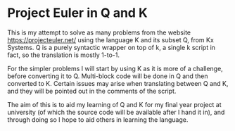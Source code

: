 Project Euler in Q and K
================

This is my attempt to solve as many problems from the website 
https://projecteuler.net/ using the language K and its subset Q,
from Kx Systems. Q is a purely syntactic wrapper on top of k,
a single k script in fact, so the translation is mostly 1-to-1.

For the simpler problems I will start by using K as it is more of a
challenge, before converting it to Q. Multi-block code will be done 
in Q and then converted to K. Certain issues may arise when 
translating between Q and K, and they will be pointed out in the 
comments of the script.

The aim of this is to aid my learning of Q and K for my final year 
project at university (of which the source code will be available 
after I hand it in), and through doing so I hope to aid others in
learning the language. 